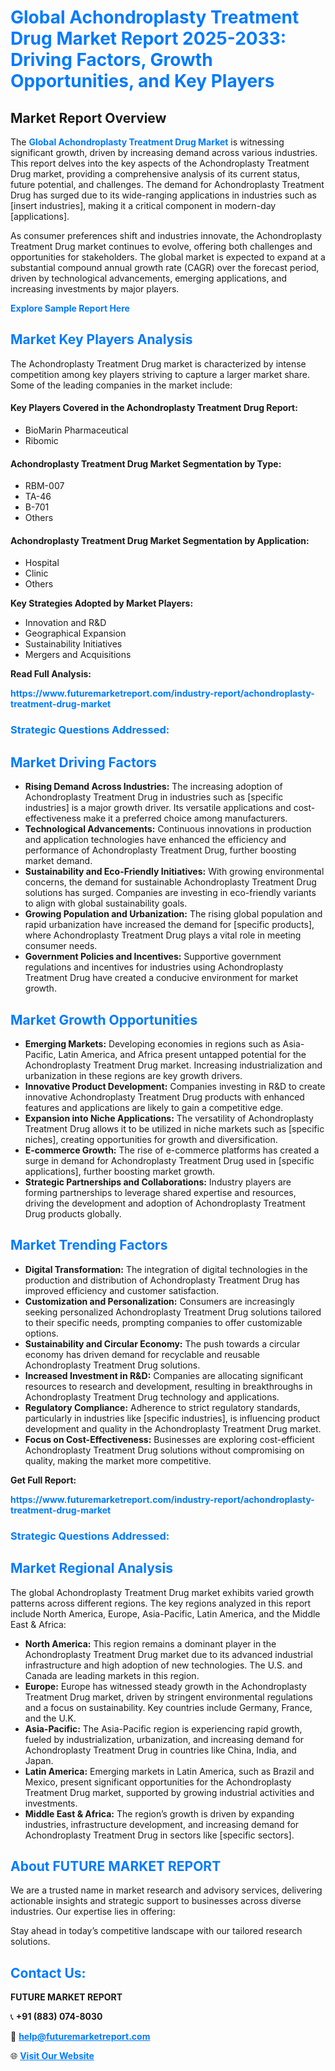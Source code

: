 <h1 style="color: #007BFF;">Global Achondroplasty Treatment Drug Market Report 2025-2033: Driving Factors, Growth Opportunities, and Key Players</h1>

<section id="overview">
<h2>Market Report Overview</h2>
<p>The <a href="https://www.futuremarketreport.com/industry-report/achondroplasty-treatment-drug-market" style="color: #007BFF; text-decoration: none;"><strong>Global Achondroplasty Treatment Drug Market</strong></a> is witnessing significant growth, driven by increasing demand across various industries. This report delves into the key aspects of the Achondroplasty Treatment Drug market, providing a comprehensive analysis of its current status, future potential, and challenges. The demand for Achondroplasty Treatment Drug has surged due to its wide-ranging applications in industries such as [insert industries], making it a critical component in modern-day [applications].</p>
<p>As consumer preferences shift and industries innovate, the Achondroplasty Treatment Drug market continues to evolve, offering both challenges and opportunities for stakeholders. The global market is expected to expand at a substantial compound annual growth rate (CAGR) over the forecast period, driven by technological advancements, emerging applications, and increasing investments by major players.</p>
</section>

<section id="overview">
<p><a href="https://www.futuremarketreport.com/request-sample/reportId=79965" style="color: #007BFF; text-decoration: none;"><strong>Explore Sample Report Here</strong></a></p>
</section>

<section id="key-players">
<h2 style="color: #007BFF;">Market Key Players Analysis</h2>
<p>The Achondroplasty Treatment Drug market is characterized by intense competition among key players striving to capture a larger market share. Some of the leading companies in the market include:</p>
<h4>Key Players Covered in the Achondroplasty Treatment Drug Report:</h4>
<ul><li>BioMarin Pharmaceutical</li><li>Ribomic</li></ul>
<h4>Achondroplasty Treatment Drug Market Segmentation by Type:</h4>
<ul><li>RBM-007</li><li>TA-46</li><li>B-701</li><li>Others</li></ul>

<h4>Achondroplasty Treatment Drug Market Segmentation by Application:</h4>
<ul><li>Hospital</li><li>Clinic</li><li>Others</li></ul>
<p><strong>Key Strategies Adopted by Market Players:</strong></p>
<ul>
<li>Innovation and R&D</li>
<li>Geographical Expansion</li>
<li>Sustainability Initiatives</li>
<li>Mergers and Acquisitions</li>
</ul>
</section>

<section>
<p><strong>Read Full Analysis: </strong></p><a href="https://www.futuremarketreport.com/industry-report/achondroplasty-treatment-drug-market" style="color: #007BFF; text-decoration: none;"><strong>https://www.futuremarketreport.com/industry-report/achondroplasty-treatment-drug-market</strong></a>
<h3 style="color: #007BFF;">Strategic Questions Addressed:</h3>
</section>

<section id="driving-factors">
<h2 style="color: #007BFF;">Market Driving Factors</h2>
<ul>
<li><strong>Rising Demand Across Industries:</strong> The increasing adoption of Achondroplasty Treatment Drug in industries such as [specific industries] is a major growth driver. Its versatile applications and cost-effectiveness make it a preferred choice among manufacturers.</li>
<li><strong>Technological Advancements:</strong> Continuous innovations in production and application technologies have enhanced the efficiency and performance of Achondroplasty Treatment Drug, further boosting market demand.</li>
<li><strong>Sustainability and Eco-Friendly Initiatives:</strong> With growing environmental concerns, the demand for sustainable Achondroplasty Treatment Drug solutions has surged. Companies are investing in eco-friendly variants to align with global sustainability goals.</li>
<li><strong>Growing Population and Urbanization:</strong> The rising global population and rapid urbanization have increased the demand for [specific products], where Achondroplasty Treatment Drug plays a vital role in meeting consumer needs.</li>
<li><strong>Government Policies and Incentives:</strong> Supportive government regulations and incentives for industries using Achondroplasty Treatment Drug have created a conducive environment for market growth.</li>
</ul>
</section>

<section id="growth-opportunities">
<h2 style="color: #007BFF;">Market Growth Opportunities</h2>
<ul>
<li><strong>Emerging Markets:</strong> Developing economies in regions such as Asia-Pacific, Latin America, and Africa present untapped potential for the Achondroplasty Treatment Drug market. Increasing industrialization and urbanization in these regions are key growth drivers.</li>
<li><strong>Innovative Product Development:</strong> Companies investing in R&D to create innovative Achondroplasty Treatment Drug products with enhanced features and applications are likely to gain a competitive edge.</li>
<li><strong>Expansion into Niche Applications:</strong> The versatility of Achondroplasty Treatment Drug allows it to be utilized in niche markets such as [specific niches], creating opportunities for growth and diversification.</li>
<li><strong>E-commerce Growth:</strong> The rise of e-commerce platforms has created a surge in demand for Achondroplasty Treatment Drug used in [specific applications], further boosting market growth.</li>
<li><strong>Strategic Partnerships and Collaborations:</strong> Industry players are forming partnerships to leverage shared expertise and resources, driving the development and adoption of Achondroplasty Treatment Drug products globally.</li>
</ul>
</section>

<section id="trending-factors">
<h2 style="color: #007BFF;">Market Trending Factors</h2>
<ul>
<li><strong>Digital Transformation:</strong> The integration of digital technologies in the production and distribution of Achondroplasty Treatment Drug has improved efficiency and customer satisfaction.</li>
<li><strong>Customization and Personalization:</strong> Consumers are increasingly seeking personalized Achondroplasty Treatment Drug solutions tailored to their specific needs, prompting companies to offer customizable options.</li>
<li><strong>Sustainability and Circular Economy:</strong> The push towards a circular economy has driven demand for recyclable and reusable Achondroplasty Treatment Drug solutions.</li>
<li><strong>Increased Investment in R&D:</strong> Companies are allocating significant resources to research and development, resulting in breakthroughs in Achondroplasty Treatment Drug technology and applications.</li>
<li><strong>Regulatory Compliance:</strong> Adherence to strict regulatory standards, particularly in industries like [specific industries], is influencing product development and quality in the Achondroplasty Treatment Drug market.</li>
<li><strong>Focus on Cost-Effectiveness:</strong> Businesses are exploring cost-efficient Achondroplasty Treatment Drug solutions without compromising on quality, making the market more competitive.</li>
</ul>
</section>

<section>
<p><strong>Get Full Report: </strong></p><a href="https://www.futuremarketreport.com/industry-report/achondroplasty-treatment-drug-market" style="color: #007BFF; text-decoration: none;"><strong>https://www.futuremarketreport.com/industry-report/achondroplasty-treatment-drug-market</strong></a>
<h3 style="color: #007BFF;">Strategic Questions Addressed:</h3>
</section>


<section id="regional-analysis">
<h2 style="color: #007BFF;">Market Regional Analysis</h2>
<p>The global Achondroplasty Treatment Drug market exhibits varied growth patterns across different regions. The key regions analyzed in this report include North America, Europe, Asia-Pacific, Latin America, and the Middle East & Africa:</p>
<ul>
<li><strong>North America:</strong> This region remains a dominant player in the Achondroplasty Treatment Drug market due to its advanced industrial infrastructure and high adoption of new technologies. The U.S. and Canada are leading markets in this region.</li>
<li><strong>Europe:</strong> Europe has witnessed steady growth in the Achondroplasty Treatment Drug market, driven by stringent environmental regulations and a focus on sustainability. Key countries include Germany, France, and the U.K.</li>
<li><strong>Asia-Pacific:</strong> The Asia-Pacific region is experiencing rapid growth, fueled by industrialization, urbanization, and increasing demand for Achondroplasty Treatment Drug in countries like China, India, and Japan.</li>
<li><strong>Latin America:</strong> Emerging markets in Latin America, such as Brazil and Mexico, present significant opportunities for the Achondroplasty Treatment Drug market, supported by growing industrial activities and investments.</li>
<li><strong>Middle East & Africa:</strong> The region’s growth is driven by expanding industries, infrastructure development, and increasing demand for Achondroplasty Treatment Drug in sectors like [specific sectors].</li>
</ul>
</section>

<footer>
<h2 style="color: #007BFF;">About FUTURE MARKET REPORT</h2>
<p>We are a trusted name in market research and advisory services, delivering actionable insights and strategic support to businesses across diverse industries. Our expertise lies in offering:</p>

<p>Stay ahead in today’s competitive landscape with our tailored research solutions.</p>

<h2 style="color: #007BFF;">Contact Us:</h2>
<p><strong>FUTURE MARKET REPORT</strong></p>
<p>📞 <strong>+91 (883) 074-8030</strong></p>
<p>📧 <strong><a href="mailto:help@futuremarketreport.com" style="color: #007BFF;">help@futuremarketreport.com</a></strong></p>
<p>🌐 <strong><a href="https://www.futuremarketreport.com/" style="color: #007BFF;">Visit Our Website</a></strong></p>
</footer>
